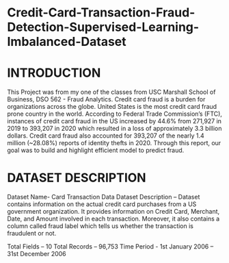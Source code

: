 # Credit-Card-Transaction-Fraud-Detection-Supervised-Learning-Imbalanced-Dataset

# INTRODUCTION

This Project was from my one of the classes from USC Marshall School of Business, DSO 562 - Fraud Analytics. Credit card fraud is a burden for organizations across the globe. United States is the most credit card fraud prone country in the world. According to Federal Trade Commission’s (FTC), instances of credit card fraud in the US increased by 44.6% from 271,927 in 2019 to 393,207 in 2020 which resulted in a loss of approximately 3.3 billion dollars. Credit card fraud also accounted for 393,207 of the nearly 1.4 million (~28.08%) reports of identity thefts in 2020. Through this report, our goal was to build and highlight efficient model to predict fraud.

# DATASET DESCRIPTION

Dataset Name- Card Transaction Data
Dataset Description – Dataset contains information on the actual credit card purchases from a US government organization. It provides information on Credit Card, Merchant, Date, and Amount involved in each transaction. Moreover, it also contains a column called fraud label which tells us whether the transaction is fraudulent or not.

Total Fields – 10
Total Records – 96,753
Time Period - 1st January 2006 – 31st December 2006
